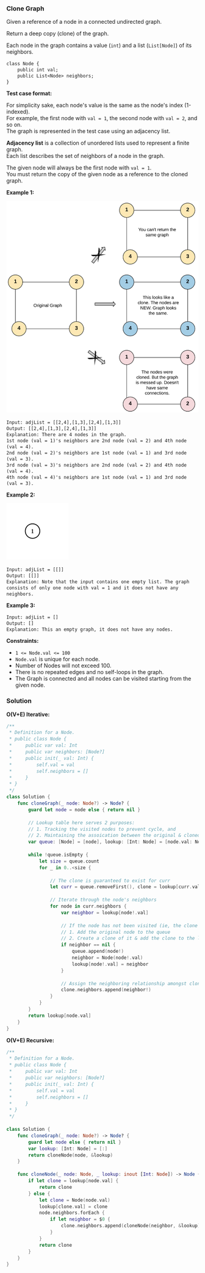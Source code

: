 
### Clone Graph

Given a reference of a node in a connected undirected graph.

Return a deep copy (clone) of the graph.

Each node in the graph contains a value (`int`) and a list (`List[Node]`) of its neighbors.
```
class Node {
    public int val;
    public List<Node> neighbors;
}
```

__Test case format:__

For simplicity sake, each node's value is the same as the node's index (1-indexed).</br> 
For example, the first node with `val = 1`, the second node with `val = 2`, and so on.</br> 
The graph is represented in the test case using an adjacency list.

__Adjacency list__ is a collection of unordered lists used to represent a finite graph.</br> 
Each list describes the set of neighbors of a node in the graph.

The given node will always be the first node with `val = 1`.</br> 
You must return the copy of the given node as a reference to the cloned graph.

__Example 1:__

![question_133-0.png](../images/question_133-0.png)
```
Input: adjList = [[2,4],[1,3],[2,4],[1,3]]
Output: [[2,4],[1,3],[2,4],[1,3]]
Explanation: There are 4 nodes in the graph.
1st node (val = 1)'s neighbors are 2nd node (val = 2) and 4th node (val = 4).
2nd node (val = 2)'s neighbors are 1st node (val = 1) and 3rd node (val = 3).
3rd node (val = 3)'s neighbors are 2nd node (val = 2) and 4th node (val = 4).
4th node (val = 4)'s neighbors are 1st node (val = 1) and 3rd node (val = 3).
```
__Example 2:__

![question_133-1.png](../images/question_133-1.png)
```
Input: adjList = [[]]
Output: [[]]
Explanation: Note that the input contains one empty list. The graph consists of only one node with val = 1 and it does not have any neighbors.
```
__Example 3:__
```
Input: adjList = []
Output: []
Explanation: This an empty graph, it does not have any nodes.
```

__Constraints:__
* `1 <= Node.val <= 100`
* `Node.val` is unique for each node.
* Number of Nodes will not exceed 100.
* There is no repeated edges and no self-loops in the graph.
* The Graph is connected and all nodes can be visited starting from the given node.

### Solution
__O(V+E) Iterative:__
```Swift
/**
 * Definition for a Node.
 * public class Node {
 *     public var val: Int
 *     public var neighbors: [Node?]
 *     public init(_ val: Int) {
 *         self.val = val
 *         self.neighbors = []
 *     }
 * }
 */
class Solution {
    func cloneGraph(_ node: Node?) -> Node? {
        guard let node = node else { return nil }

        // Lookup table here serves 2 purposes:
        // 1. Tracking the visited nodes to prevent cycle, and
        // 2. Maintaining the assoication between the original & cloned nodes
        var queue: [Node] = [node], lookup: [Int: Node] = [node.val: Node(node.val)]

        while !queue.isEmpty {
            let size = queue.count
            for _ in 0..<size {

                // The clone is guaranteed to exist for curr
                let curr = queue.removeFirst(), clone = lookup[curr.val]!

                // Iterate through the node's neighbors
                for node in curr.neighbors {
                    var neighbor = lookup[node!.val]

                    // If the node has not been visited (ie, the clone does not exist)
                    // 1. Add the original node to the queue
                    // 2. Create a clone of it & add the clone to the lookup (ie, mark as seen)
                    if neighbor == nil {
                        queue.append(node!)
                        neighbor = Node(node!.val)
                        lookup[node!.val] = neighbor
                    }

                    // Assign the neighboring relationship amongst clones
                    clone.neighbors.append(neighbor!)
                }
            }
        }
        return lookup[node.val]
    }
}
```
__O(V+E) Recursive:__
```Swift
/**
 * Definition for a Node.
 * public class Node {
 *     public var val: Int
 *     public var neighbors: [Node?]
 *     public init(_ val: Int) {
 *         self.val = val
 *         self.neighbors = []
 *     }
 * }
 */

class Solution {
    func cloneGraph(_ node: Node?) -> Node? {
        guard let node else { return nil }
        var lookup: [Int: Node] = [:]
        return cloneNode(node, &lookup)
    }

    func cloneNode(_ node: Node, _ lookup: inout [Int: Node]) -> Node {
        if let clone = lookup[node.val] {
            return clone
        } else {
            let clone = Node(node.val)
            lookup[clone.val] = clone
            node.neighbors.forEach {
                if let neighbor = $0 {
                    clone.neighbors.append(cloneNode(neighbor, &lookup))
                }
            }
            return clone
        }
    }
}
```